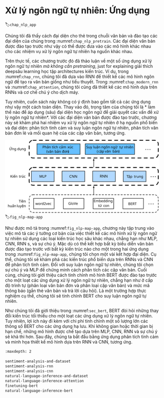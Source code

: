 # Xử lý ngôn ngữ tự nhiên: Ứng dụng
:label:`chap_nlp_app`

Chúng tôi đã thấy cách đại diện cho thẻ trong chuỗi văn bản và đào tạo các đại diện của chúng trong :numref:`chap_nlp_pretrain`. Các đại diện văn bản được đào tạo trước như vậy có thể được đưa vào các mô hình khác nhau cho các nhiệm vụ xử lý ngôn ngữ tự nhiên hạ nguồn khác nhau. 

Trên thực tế, các chương trước đó đã thảo luận về một số ứng dụng xử lý ngôn ngữ tự nhiên
*mà không cần pretraining*,
just for explaining giải thích deepsâu learning học tập architectures kiến trúc. Ví dụ, trong :numref:`chap_rnn`, chúng tôi đã dựa vào RNN để thiết kế các mô hình ngôn ngữ để tạo ra văn bản giống như tiểu thuyết. Trong :numref:`chap_modern_rnn` và :numref:`chap_attention`, chúng tôi cũng đã thiết kế các mô hình dựa trên RNNs và cơ chế chú ý cho dịch máy. 

Tuy nhiên, cuốn sách này không có ý định bao gồm tất cả các ứng dụng như vậy một cách toàn diện. Thay vào đó, trọng tâm của chúng tôi là * làm thế nào để áp dụng (sâu) đại diện học ngôn ngữ để giải quyết các vấn đề xử lý ngôn ngữ tự nhiên*. Với các đại diện văn bản được đào tạo trước, chương này sẽ khám phá hai nhiệm vụ xử lý ngôn ngữ tự nhiên ở hạ nguồn phổ biến và đại diện: phân tích tình cảm và suy luận ngôn ngữ tự nhiên, phân tích văn bản đơn lẻ và mối quan hệ của các cặp văn bản, tương ứng. 

![Pretrained text representations can be fed to various deep learning architectures for different downstream natural language processing applications. This chapter focuses on how to design models for different downstream natural language processing applications.](../img/nlp-map-app.svg)
:label:`fig_nlp-map-app`

Như được mô tả trong :numref:`fig_nlp-map-app`, chương này tập trung vào việc mô tả các ý tưởng cơ bản của việc thiết kế các mô hình xử lý ngôn ngữ tự nhiên sử dụng các loại kiến trúc học sâu khác nhau, chẳng hạn như MLP, CNN, RNN s, và sự chú ý. Mặc dù có thể kết hợp bất kỳ biểu diễn văn bản được đào tạo trước với bất kỳ kiến trúc nào cho một trong hai ứng dụng trong :numref:`fig_nlp-map-app`, chúng tôi chọn một vài kết hợp đại diện. Cụ thể, chúng tôi sẽ khám phá các kiến trúc phổ biến dựa trên RNNs và CNN để phân tích tình cảm. Đối với suy luận ngôn ngữ tự nhiên, chúng tôi chọn sự chú ý và MLP để chứng minh cách phân tích các cặp văn bản. Cuối cùng, chúng tôi giới thiệu cách tinh chỉnh mô hình BERT được đào tạo trước cho một loạt các ứng dụng xử lý ngôn ngữ tự nhiên, chẳng hạn như ở cấp độ trình tự (phân loại văn bản đơn và phân loại cặp văn bản) và mức mã thông báo (gắn thẻ văn bản và trả lời câu hỏi). Là một trường hợp thực nghiệm cụ thể, chúng tôi sẽ tinh chỉnh BERT cho suy luận ngôn ngữ tự nhiên. 

Như chúng tôi đã giới thiệu trong :numref:`sec_bert`, BERT đòi hỏi những thay đổi kiến trúc tối thiểu cho một loạt các ứng dụng xử lý ngôn ngữ tự nhiên. Tuy nhiên, lợi ích này đi kèm với chi phí tinh chỉnh một số lượng lớn các thông số BERT cho các ứng dụng hạ lưu. Khi không gian hoặc thời gian bị hạn chế, những mô hình được chế tạo dựa trên MLP, CNN, RNN và sự chú ý sẽ khả thi hơn. Sau đây, chúng ta bắt đầu bằng ứng dụng phân tích tình cảm và minh họa thiết kế mô hình dựa trên RNN và CNN, tương ứng.

```toc
:maxdepth: 2

sentiment-analysis-and-dataset
sentiment-analysis-rnn
sentiment-analysis-cnn
natural-language-inference-and-dataset
natural-language-inference-attention
finetuning-bert
natural-language-inference-bert
```
